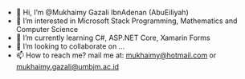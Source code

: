 - 👋 Hi, I’m @Mukhaimy Gazali IbnAdenan (AbuEiliyah)
- 👀 I’m interested in Microsoft Stack Programming, Mathematics and Computer Science
- 🌱 I’m currently learning C#, ASP.NET Core, Xamarin Forms
- 💞️ I’m looking to collaborate on ...
- 📫 How to reach me? mail me at: mukhaimy@hotmail.com or mukhaimy.gazali@umbjm.ac.id

